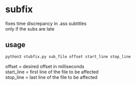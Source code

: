 # subfix
fixes time discrepancy in .ass subtitles <br>
only if the subs are late


## usage
```bash
python3 stubfix.py sub_file offset start_line stop_line
```
offset = desired offset in milliseconds <br>
start_line = first line of the file to be affected <br>
stop_line = last line of the file to be affected

